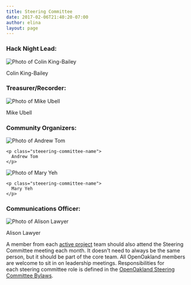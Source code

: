 ```yaml
---
title: Steering Committee
date: 2017-02-06T21:40:20-07:00
author: elina
layout: page
---
```


### Hack Night Lead:

<div>
  <img
    class="steeering-committee-image"
    alt="Photo of Colin King-Bailey"
    src="https://openoakland.org/wp-content/uploads/2019/01/IMG_8612-e1548824109488-300x300.jpg"
 /> 
  
  <p class="steeering-committee-name">
    Colin King-Bailey
  </p>
</div>

### Treasurer/Recorder:

<div>
  <img
    class="steeering-committee-image"
    alt="Photo of Mike Ubell"
    src="https://openoakland.org/wp-content/uploads/2018/02/Mike-Ubell-1-300x300.jpg"
 /> 
  
  <p class="steeering-committee-name">
    Mike Ubell
  </p>
</div>

### Community Organizers:

<div class="steeering-committee-container">
  <div>
    <img
      class="steeering-committee-image"
      alt="Photo of Andrew Tom"
      src="https://openoakland.org/wp-content/uploads/2019/01/Screen-Shot-2019-01-29-at-8.39.02-PM-300x300.png"
 />
    
    <p class="steeering-committee-name">
      Andrew Tom
    </p>
  </div>
  
  <div>
    <img
      class="steeering-committee-image"
      alt="Photo of Mary Yeh"
      src="https://openoakland.org/wp-content/uploads/2019/01/Simone-Anne-Mary-12-retouched-e1548823712932-300x300.jpg"
 />
    
    <p class="steeering-committee-name">
      Mary Yeh
    </p>
  </div>
</div>

### Communications Officer:

<div>
  <img
    class="steeering-committee-image"
    alt="Photo of Alison Lawyer"
    src="https://openoakland.org/wp-content/uploads/2019/01/IMG_1386.jpg"
 />
  
  <p class="steeering-committee-name">
    Alison Lawyer
  </p>
</div>

A member from each [active project]({{site.baseurl}}/projects.html) team should also attend the Steering Committee meeting each month. It doesn't need to always be the same person, but it should be part of the core team. All OpenOakland members are welcome to sit in on leadership meetings. Responsibilities for each steering committee role is defined in the [OpenOakland Steering Committee Bylaws](https://docs.google.com/document/d/1QR-fr1WnmXkZoVNmWnZ9drzfmaZoPkodEOx-PkExt94/).
